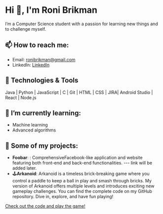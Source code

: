 # Hi 👋, I'm Roni Brikman

I’m a Computer Science student with a passion for learning new things and to challenge myself. 

## 📫 How to reach me:
- Email: [ronibrikman@gmail.com](mailto:ronibrikman@gmail.com)
- LinkedIn: [LinkedIn](www.linkedin.com/in/roni-brikman)

## 🔧 Technologies & Tools
Java | Python | JavaScript |
C | Git | HTML | CSS | JIRA|
Android Studio | React |
Node.js

## 🌱 I’m currently learning:
- Machine learning
- Advanced algorithms 

## 💼 Some of my projects:
- **Foobar**: :
 ComprehensiveFacebook-like application and website featuring both
front-end and back-end functionalities. --- link will be added later.
- 🕹️**Arkanoid**:
 Arkanoid is a timeless brick-breaking game where you control a paddle to keep a ball in play and smash through bricks. My version of Arkanoid offers multiple levels and introduces exciting new gameplay challenges. You can find the complete code on my GitHub repository. Dive in, explore, and have fun playing!

[Check out the code and play the game!](https://github.com/RoniBrikman/Arkanoid)

